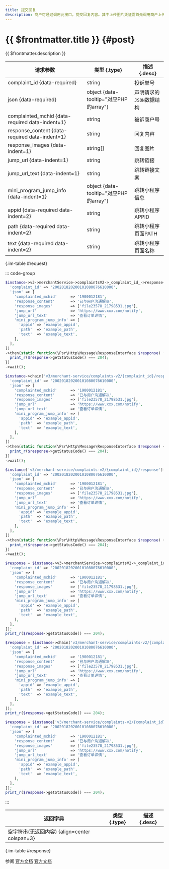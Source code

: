 ```yaml
---
title: 提交回复
description: 商户可通过调用此接口，提交回复内容。其中上传图片凭证需首先调用商户上传反馈图片接口，得到图片id，再将id填入请求。
---
```


# {{ $frontmatter.title }} {#post}

{{ $frontmatter.description }}

| 请求参数 | 类型 {.type} | 描述 {.desc}
| --- | --- | ---
| complaint_id {data-required} | string | 投诉单号
| json {data-required} | object {data-tooltip="对应PHP的array"} | 声明请求的`JSON`数据结构
| complainted_mchid {data-required data-indent=1} | string | 被诉商户号
| response_content {data-required data-indent=1} | string | 回复内容
| response_images {data-indent=1} | string[] | 回复图片
| jump_url {data-indent=1} | string | 跳转链接
| jump_url_text {data-indent=1} | string | 跳转链接文案
| mini_program_jump_info {data-indent=1} | object {data-tooltip="对应PHP的array"} | 跳转小程序信息
| appid {data-required data-indent=2} | string | 跳转小程序APPID
| path {data-required data-indent=2} | string | 跳转小程序页面PATH
| text {data-required data-indent=2} | string | 跳转小程序页面名称

{.im-table #request}

::: code-group

```php [异步纯链式]
$instance->v3->merchantService->complaintsV2->_complaint_id_->response->postAsync([
  'complaint_id' => '200201820200101080076610000',
  'json' => [
    'complainted_mchid'      => '1900012181',
    'response_content'       => '已与用户沟通解决',
    'response_images'        => ['file23578_21798531.jpg'],
    'jump_url'               => 'https://www.xxx.com/notify',
    'jump_url_text'          => '查看订单详情',
    'mini_program_jump_info' => [
      'appid' => 'example_appid',
      'path'  => 'example_path',
      'text'  => 'example_text',
    ],
  ],
])
->then(static function(\Psr\Http\Message\ResponseInterface $response) {
  print_r($response->getStatusCode() === 204);
})
->wait();
```

```php [异步声明式]
$instance->chain('v3/merchant-service/complaints-v2/{complaint_id}/response')->postAsync([
  'complaint_id' => '200201820200101080076610000',
  'json' => [
    'complainted_mchid'      => '1900012181',
    'response_content'       => '已与用户沟通解决',
    'response_images'        => ['file23578_21798531.jpg'],
    'jump_url'               => 'https://www.xxx.com/notify',
    'jump_url_text'          => '查看订单详情',
    'mini_program_jump_info' => [
      'appid' => 'example_appid',
      'path'  => 'example_path',
      'text'  => 'example_text',
    ],
  ],
])
->then(static function(\Psr\Http\Message\ResponseInterface $response) {
  print_r($response->getStatusCode() === 204);
})
->wait();
```

```php [异步属性式]
$instance['v3/merchant-service/complaints-v2/{complaint_id}/response']->postAsync([
  'complaint_id' => '200201820200101080076610000',
  'json' => [
    'complainted_mchid'      => '1900012181',
    'response_content'       => '已与用户沟通解决',
    'response_images'        => ['file23578_21798531.jpg'],
    'jump_url'               => 'https://www.xxx.com/notify',
    'jump_url_text'          => '查看订单详情',
    'mini_program_jump_info' => [
      'appid' => 'example_appid',
      'path'  => 'example_path',
      'text'  => 'example_text',
    ],
  ],
])
->then(static function(\Psr\Http\Message\ResponseInterface $response) {
  print_r($response->getStatusCode() === 204);
})
->wait();
```

```php [同步纯链式]
$response = $instance->v3->merchantService->complaintsV2->_complaint_id_->response->post([
  'complaint_id' => '200201820200101080076610000',
  'json' => [
    'complainted_mchid'      => '1900012181',
    'response_content'       => '已与用户沟通解决',
    'response_images'        => ['file23578_21798531.jpg'],
    'jump_url'               => 'https://www.xxx.com/notify',
    'jump_url_text'          => '查看订单详情',
    'mini_program_jump_info' => [
      'appid' => 'example_appid',
      'path'  => 'example_path',
      'text'  => 'example_text',
    ],
  ],
]);
print_r($response->getStatusCode() === 204);
```

```php [同步声明式]
$response = $instance->chain('v3/merchant-service/complaints-v2/{complaint_id}/response')->post([
  'complaint_id' => '200201820200101080076610000',
  'json' => [
    'complainted_mchid'      => '1900012181',
    'response_content'       => '已与用户沟通解决',
    'response_images'        => ['file23578_21798531.jpg'],
    'jump_url'               => 'https://www.xxx.com/notify',
    'jump_url_text'          => '查看订单详情',
    'mini_program_jump_info' => [
      'appid' => 'example_appid',
      'path'  => 'example_path',
      'text'  => 'example_text',
    ],
  ],
]);
print_r($response->getStatusCode() === 204);
```

```php [同步属性式]
$response = $instance['v3/merchant-service/complaints-v2/{complaint_id}/response']->post([
  'complaint_id' => '200201820200101080076610000',
  'json' => [
    'complainted_mchid'      => '1900012181',
    'response_content'       => '已与用户沟通解决',
    'response_images'        => ['file23578_21798531.jpg'],
    'jump_url'               => 'https://www.xxx.com/notify',
    'jump_url_text'          => '查看订单详情',
    'mini_program_jump_info' => [
      'appid' => 'example_appid',
      'path'  => 'example_path',
      'text'  => 'example_text',
    ],
  ],
]);
print_r($response->getStatusCode() === 204);
```

:::

| 返回字典 | 类型 {.type} | 描述 {.desc}
| --- | --- | ---
| 空字符串(无返回内容) {align=center colspan=3}

{.im-table #response}

参阅 [官方文档](https://pay.weixin.qq.com/docs/partner/apis/consumer-complaint/complaints/response-complaint-v2.html) [官方文档](https://pay.weixin.qq.com/wiki/doc/apiv3_partner/apis/chapter10_2_14.shtml)
